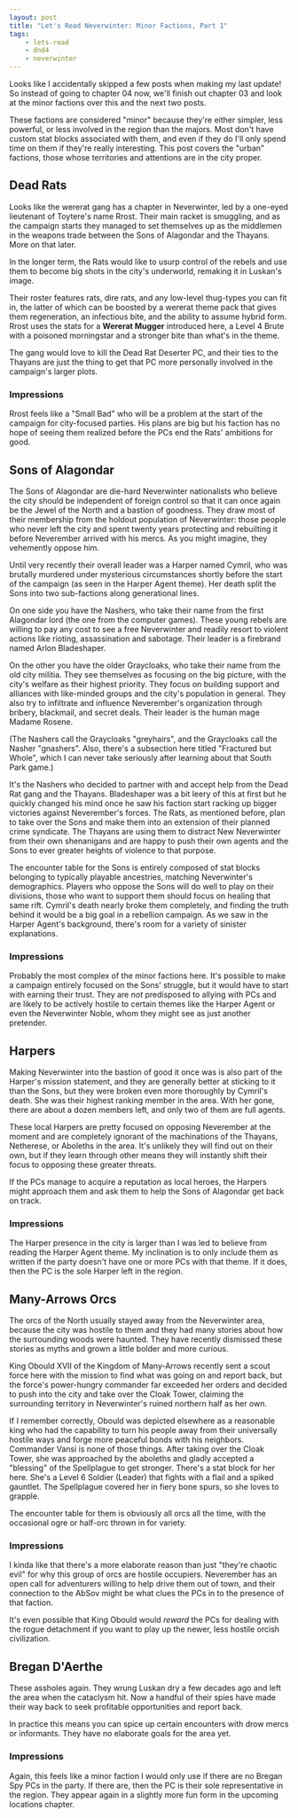 ```yaml
---
layout: post
title: "Let's Read Neverwinter: Minor Factions, Part 1"
tags:
    - lets-read
    - dnd4
    - neverwinter
---
```


Looks like I accidentally skipped a few posts when making my last update! So
instead of going to chapter 04 now, we'll finish out chapter 03 and look at the
minor factions over this and the next two posts.

These factions are considered "minor" because they're either simpler, less
powerful, or less involved in the region than the majors. Most don't have custom
stat blocks associated with them, and even if they do I'll only spend time on
them if they're really interesting. This post covers the "urban" factions, those
whose territories and attentions are in the city proper.

## Dead Rats

Looks like the wererat gang has a chapter in Neverwinter, led by a one-eyed
lieutenant of Toytere's name Rrost. Their main racket is smuggling, and as the
campaign starts they managed to set themselves up as the middlemen in the
weapons trade between the Sons of Alagondar and the Thayans. More on that later.

In the longer term, the Rats would like to usurp control of the rebels and use
them to become big shots in the city's underworld, remaking it in Luskan's
image.

Their roster features rats, dire rats, and any low-level thug-types you can fit
in, the latter of which can be boosted by a wererat theme pack that gives them
regeneration, an infectious bite, and the ability to assume hybrid form. Rrost
uses the stats for a **Wererat Mugger** introduced here, a Level 4 Brute with a
poisoned morningstar and a stronger bite than what's in the theme.

The gang would love to kill the Dead Rat Deserter PC, and their ties to the
Thayans are just the thing to get that PC more personally involved in the
campaign's larger plots.

### Impressions

Rrost feels like a "Small Bad" who will be a problem at the start of the
campaign for city-focused parties. His plans are big but his faction has no hope
of seeing them realized before the PCs end the Rats' ambitions for good.

## Sons of Alagondar

The Sons of Alagondar are die-hard Neverwinter nationalists who believe the city
should be independent of foreign control so that it can once again be the Jewel
of the North and a bastion of goodness. They draw most of their membership from
the holdout population of Neverwinter: those people who never left the city and
spent twenty years protecting and rebuilting it before Neverember arrived with
his mercs. As you might imagine, they vehemently oppose him.

Until very recently their overall leader was a Harper named Cymril, who was
brutally murdered under mysterious circumstances shortly before the start of the
campaign (as seen in the Harper Agent theme). Her death split the Sons into two
sub-factions along generational lines.

On one side you have the Nashers, who take their name from the first Alagondar
lord (the one from the computer games). These young rebels are willing to pay
any cost to see a free Neverwinter and readily resort to violent actions like
rioting, assassination and sabotage. Their leader is a firebrand named Arlon
Bladeshaper.

On the other you have the older Graycloaks, who take their name from the old
city militia. They see themselves as focusing on the big picture, with the
city's welfare as their highest priority. They focus on building support and
alliances with like-minded groups and the city's population in general. They
also try to infiltrate and influence Neverember's organization through bribery,
blackmail, and secret deals. Their leader is the human mage Madame Rosene.

(The Nashers call the Graycloaks "greyhairs", and the Graycloaks call the Nasher
"gnashers". Also, there's a subsection here titled "Fractured but Whole", which
I can never take seriously after learning about that South Park game.)

It's the Nashers who decided to partner with and accept help from the Dead Rat
gang and the Thayans. Bladeshaper was a bit leery of this at first but he
quickly changed his mind once he saw his faction start racking up bigger
victories against Neverember's forces. The Rats, as mentioned before, plan to
take over the Sons and make them into an extension of their planned crime
syndicate. The Thayans are using them to distract New Neverwinter from their own
shenanigans and are happy to push their own agents and the Sons to ever greater
heights of violence to that purpose.

The encounter table for the Sons is entirely composed of stat blocks belonging
to typically playable ancestries, matching Neverwinter's demographics. Players
who oppose the Sons will do well to play on their divisions, those who want to
support them should focus on healing that same rift. Cymril's death nearly broke
them completely, and finding the truth behind it would be a big goal in a
rebellion campaign. As we saw in the Harper Agent's background, there's room for
a variety of sinister explanations.

### Impressions

Probably the most complex of the minor factions here. It's possible to make a
campaign entirely focused on the Sons' struggle, but it would have to start with
earning their trust. They are _not_ predisposed to allying with PCs and are
likely to be actively hostile to certain themes like the Harper Agent or even
the Neverwinter Noble, whom they might see as just another pretender.

## Harpers

Making Neverwinter into the bastion of good it once was is also part of the
Harper's mission statement, and they are generally better at sticking to it than
the Sons, but they were broken even more thoroughly by Cymril's death. She was
their highest ranking member in the area. With her gone, there are about a dozen
members left, and only two of them are full agents.

These local Harpers are pretty focused on opposing Neverember at the moment and
are completely ignorant of the machinations of the Thayans, Netherese, or
Aboleths in the area. It's unlikely they will find out on their own, but if they
learn through other means they will instantly shift their focus to opposing
these greater threats.

If the PCs manage to acquire a reputation as local heroes, the Harpers might
approach them and ask them to help the Sons of Alagondar get back on track.

### Impressions

The Harper presence in the city is larger than I was led to believe from reading
the Harper Agent theme. My inclination is to only include them as written if the
party doesn't have one or more PCs with that theme. If it does, then the PC is
the sole Harper left in the region.

## Many-Arrows Orcs

The orcs of the North usually stayed away from the Neverwinter area, because the
city was hostile to them and they had many stories about how the surrounding
woods were haunted. They have recently dismissed these stories as myths and
grown a little bolder and more curious.

King Obould XVII of the Kingdom of Many-Arrows recently sent a scout force here
with the mission to find what was going on and report back, but the force's
power-hungry commander far exceeded her orders and decided to push into the city
and take over the Cloak Tower, claiming the surrounding territory in
Neverwinter's ruined northern half as her own.

If I remember correctly, Obould was depicted elsewhere as a reasonable king who
had the capability to turn his people away from their universally hostile ways
and forge more peaceful bonds with his neighbors. Commander Vansi is none of
those things. After taking over the Cloak Tower, she was approached by the
aboleths and gladly accepted a "blessing" of the Spellplague to get
stronger. There's a stat block for her here. She's a Level 6 Soldier (Leader)
that fights with a flail and a spiked gauntlet. The Spellplague covered her in
fiery bone spurs, so she loves to grapple.

The encounter table for them is obviously all orcs all the time, with the
occasional ogre or half-orc thrown in for variety.

### Impressions

I kinda like that there's a more elaborate reason than just "they're chaotic
evil" for why this group of orcs are hostile occupiers. Neverember has an open
call for adventurers willing to help drive them out of town, and their
connection to the AbSov might be what clues the PCs in to the presence of that
faction.

It's even possible that King Obould would _reward_ the PCs for dealing with the
rogue detachment if you want to play up the newer, less hostile orcish
civilization.

## Bregan D'Aerthe

These assholes again. They wrung Luskan dry a few decades ago and left the area
when the cataclysm hit. Now a handful of their spies have made their way back to
seek profitable opportunities and report back.

In practice this means you can spice up certain encounters with drow mercs or
informants. They have no elaborate goals for the area yet.

### Impressions

Again, this feels like a minor faction I would only use if there are no Bregan
Spy PCs in the party. If there are, then the PC is their sole representative in
the region. They appear again in a slightly more fun form in the upcoming
locations chapter.
